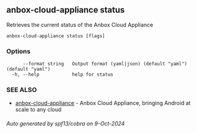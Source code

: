 ## anbox-cloud-appliance status

Retrieves the current status of the Anbox Cloud Appliance

```
anbox-cloud-appliance status [flags]
```

### Options

```
      --format string   Output format (yaml|json) (default "yaml") (default "yaml")
  -h, --help            help for status
```

### SEE ALSO

* [anbox-cloud-appliance](anbox-cloud-appliance.md)	 - Anbox Cloud Appliance, bringing Android at scale to any cloud

###### Auto generated by spf13/cobra on 9-Oct-2024
